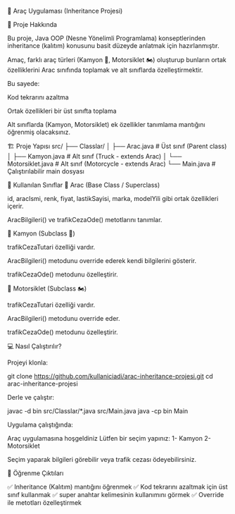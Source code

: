 🚗 Araç Uygulaması (Inheritance Projesi)






📖 Proje Hakkında

Bu proje, Java OOP (Nesne Yönelimli Programlama) konseptlerinden inheritance (kalıtım) konusunu basit düzeyde anlatmak için hazırlanmıştır.

Amaç, farklı araç türleri (Kamyon 🚛, Motorsiklet 🏍️) oluşturup bunların ortak özelliklerini Arac sınıfında toplamak ve alt sınıflarda özelleştirmektir.

Bu sayede:

Kod tekrarını azaltma

Ortak özellikleri bir üst sınıfta toplama

Alt sınıflarda (Kamyon, Motorsiklet) ek özellikler tanımlama
mantığını öğrenmiş olacaksınız.

🏗️ Proje Yapısı
src/
 ├── Classlar/
 │   ├── Arac.java          # Üst sınıf (Parent class)
 │   ├── Kamyon.java        # Alt sınıf (Truck - extends Arac)
 │   └── Motorsiklet.java   # Alt sınıf (Motorcycle - extends Arac)
 └── Main.java              # Çalıştırılabilir main dosyası

📌 Kullanılan Sınıflar
🔹 Arac (Base Class / Superclass)

id, aracIsmi, renk, fiyat, lastikSayisi, marka, modelYili gibi ortak özellikleri içerir.

AracBilgileri() ve trafikCezaOde() metotlarını tanımlar.

🔹 Kamyon (Subclass 🚛)

trafikCezaTutari özelliği vardır.

AracBilgileri() metodunu override ederek kendi bilgilerini gösterir.

trafikCezaOde() metodunu özelleştirir.

🔹 Motorsiklet (Subclass 🏍️)

trafikCezaTutari özelliği vardır.

AracBilgileri() metodunu override eder.

trafikCezaOde() metodunu özelleştirir.

💻 Nasıl Çalıştırılır?

Projeyi klonla:

git clone https://github.com/kullaniciadi/arac-inheritance-projesi.git
cd arac-inheritance-projesi


Derle ve çalıştır:

javac -d bin src/Classlar/*.java src/Main.java
java -cp bin Main


Uygulama çalıştığında:

Araç uygulamasına hoşgeldiniz
Lütfen bir seçim yapınız:
1- Kamyon
2- Motorsiklet


Seçim yaparak bilgileri görebilir veya trafik cezası ödeyebilirsiniz.

🎯 Öğrenme Çıktıları

✅ Inheritance (Kalıtım) mantığını öğrenmek
✅ Kod tekrarını azaltmak için üst sınıf kullanmak
✅ super anahtar kelimesinin kullanımını görmek
✅ Override ile metotları özelleştirmek
